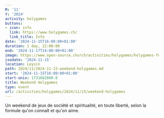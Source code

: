 ```yaml
---
M: '11'
Y: '2024'
activity: holygames
buttons:
- icon: info
  link: https://www.holygames.ch/
  link_title: Info
date: '2024-11-15T16:00:00+01:00'
duration: 1 day, 22:00:00
end: '2024-11-17T14:00:00+01:00'
image: https://www.open-source.church/activities/holygames/holygames-featured_hu1052263869517262288.png
isodate: '2024-11-15'
location: Leysin
path: 2024/11/2024-11-15-weekend-holygames.md
start: '2024-11-15T16:00:00+01:00'
start-unix: 1731682800.0
title: Weekend Holygames
type: event
url: /activities/holygames/2024/11/15/weekend-holygames
---
```

Un weekend de jeux de société et spiritualité, en toute liberté, selon la formule qu'on connaît et qu'on aime.